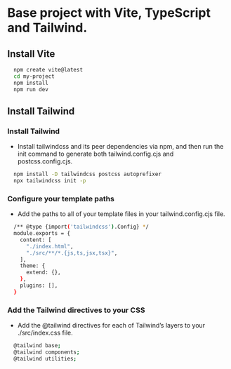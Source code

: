# Base project with Vite, TypeScript and Tailwind.

## Install Vite

```bash
  npm create vite@latest
  cd my-project
  npm install
  npm run dev
```

## Install Tailwind

### Install Tailwind
- Install tailwindcss and its peer dependencies via npm, and then run the init command to generate both tailwind.config.cjs and postcss.config.cjs.

```bash	
  npm install -D tailwindcss postcss autoprefixer
  npx tailwindcss init -p
```

### Configure your template paths 
- Add the paths to all of your template files in your tailwind.config.cjs file.

```bash	
  /** @type {import('tailwindcss').Config} */
  module.exports = {
    content: [
      "./index.html",
      "./src/**/*.{js,ts,jsx,tsx}",
    ],
    theme: {
      extend: {},
    },
    plugins: [],
  }
```

### Add the Tailwind directives to your CSS
- Add the @tailwind directives for each of Tailwind’s layers to your ./src/index.css file.

```bash
  @tailwind base;
  @tailwind components;
  @tailwind utilities;
```

